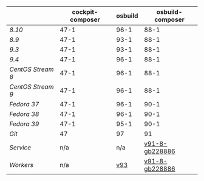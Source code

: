 |       | cockpit-composer    | osbuild    | osbuild-composer    |
|-------|---------------------|------------|---------------------|
*8.10* | 47-1 | 96-1 | 88-1
*8.9* | 47-1 | 93-1 | 88-1
*9.3* | 47-1 | 93-1 | 88-1
*9.4* | 47-1 | 96-1 | 88-1
*CentOS Stream 8* | 47-1 | 96-1 | 88-1
*CentOS Stream 9* | 47-1 | 96-1 | 88-1
*Fedora 37* | 47-1 | 96-1 | 90-1
*Fedora 38* | 47-1 | 96-1 | 90-1
*Fedora 39* | 47-1 | 95-1 | 90-1
*Git* | 47 | 97 | 91
*Service* | n/a | n/a | [v91-8-gb228886](https://github.com/osbuild/osbuild-composer/compare/v91-8-gb228886...main)
*Workers* | n/a | [v93](https://github.com/osbuild/osbuild/compare/v93...main) | [v91-8-gb228886](https://github.com/osbuild/osbuild-composer/compare/v91-8-gb228886...main)